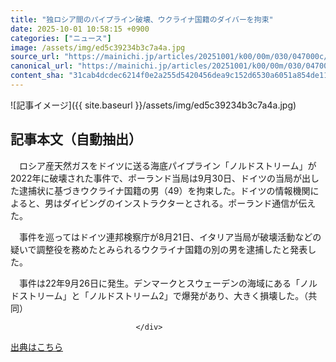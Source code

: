 ```yaml
---
title: "独ロシア間のパイプライン破壊、ウクライナ国籍のダイバーを拘束"
date: 2025-10-01 10:58:15 +0900
categories: ["ニュース"]
image: /assets/img/ed5c39234b3c7a4a.jpg
source_url: "https://mainichi.jp/articles/20251001/k00/00m/030/047000c/"
canonical_url: "https://mainichi.jp/articles/20251001/k00/00m/030/047000c/"
content_sha: "31cab4dcdec6214f0e2a255d5420456dea9c152d6530a6051a854de11eb0650b"
---
```


![記事イメージ]({{ site.baseurl }}/assets/img/ed5c39234b3c7a4a.jpg)

## 記事本文（自動抽出）
<div><section class="articledetail-body" id="articledetail-body">


<p>　ロシア産天然ガスをドイツに送る海底パイプライン「ノルドストリーム」が2022年に破壊された事件で、ポーランド当局は9月30日、ドイツの当局が出した逮捕状に基づきウクライナ国籍の男（49）を拘束した。ドイツの情報機関によると、男はダイビングのインストラクターとされる。ポーランド通信が伝えた。</p>

<p>　事件を巡ってはドイツ連邦検察庁が8月21日、イタリア当局が破壊活動などの疑いで調整役を務めたとみられるウクライナ国籍の別の男を逮捕したと発表した。</p>

	


<p>　事件は22年9月26日に発生。デンマークとスウェーデンの海域にある「ノルドストリーム」と「ノルドストリーム2」で爆発があり、大きく損壊した。（共同）</p>


</section>






								</div>

[出典はこちら](https://mainichi.jp/articles/20251001/k00/00m/030/047000c/)
